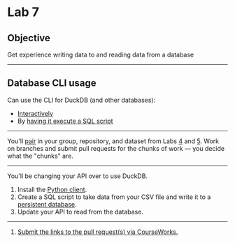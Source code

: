 # Lab 7

## Objective

Get experience writing data to and reading data from a database

---

## Database CLI usage

Can use the CLI for DuckDB (and other databases):

- [Interactively](https://duckdb.org/docs/stable/clients/cli/overview#running-sql-statements-in-the-cli)
- By [having it execute a SQL script](https://duckdb.org/docs/stable/clients/cli/overview#non-interactive-usage)

---

You'll [pair](../docs/pairing.md) in your group, repository, and dataset from Labs [4](lab_04.md) and [5](lab_05.md). Work on branches and submit pull requests for the chunks of work — you decide what the "chunks" are.

---

You'll be changing your API over to use DuckDB.

1. Install the [Python client](https://duckdb.org/docs/stable/clients/python/overview#installation).
1. Create a SQL script to take data from your CSV file and write it to a [persistent database](https://duckdb.org/docs/stable/clients/python/overview#persistent-storage).
1. Update your API to read from the database.

---

1. [Submit the links to the pull request(s) via CourseWorks.](https://courseworks2.columbia.edu/courses/210480/assignments)
